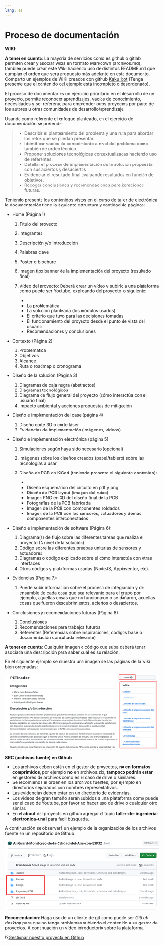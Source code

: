 ```yaml
---
lang: es
---
```


# Proceso de documentación

**WIKI**:

**A tener en cuenta**: La mayoría de servicios como es github o gitlab permiten crear y asociar
wikis en formato Markdown (archivos.md), también puede crear este Wiki haciendo uso de distintos
README.md que cumplan el orden que será propuesto más adelante en este documento. Comparto un ejemplos
de WiKi creados con github [Kaku_bot](https://github.com/DonJoseGo/Kaku_Bot/wiki) (Tenga presente que
el contenido del ejemplo está incompleto o desordenado).

El proceso de documentar es un ejercicio prioritario en el desarrollo de un proyecto,
permite reconocer aprendizajes, vacíos de conocimiento, necesidades y ser
referente para emprender otros proyectos por parte de los autores u otras comunidades de desarrollo/aprendizaje.

Usando como referente el enfoque planteado, en el ejercicio de documentación
se pretende:

> * Describir el planteamiento del problema y una ruta para abordar los retos que se puedan presentar.
> * Identificar vacíos de conocimiento a nivel del problema como también de orden técnico.
> * Proponer soluciones tecnológicas contextualizadas haciendo uso de referentes.
> * Detallar el proceso de implementación de la solución propuesta con sus aciertos y desaciertos 
> * Evidenciar el resultado final evaluando resultados en función de objetivos.
> * Recoger conclusiones y recomendaciones para iteraciones futuras.

Teniendo presente los contenidos vistos en el curso de taller de electrónica la documentación
tiene la siguiente estructura y cantidad de páginas:

* Home (Página 1)

  1. Título del proyecto
  2. Integrantes
  3. Descripción y/o Introducción
  4. Palabras clave
  5. Poster o brochure
  6. Imagen tipo banner de la implementación del proyecto (resultado final)
  7. Vídeo del proyecto: Deberá crear un vídeo y subirlo a una plataforma como puede ser Youtube, explicando del proyecto lo siguiente:

      *
      * La problemática
      * La solución planteada (los módulos usados)
      * El criterio que tuvo para las decisiones tomadas
      * El funcionamiento del proyecto desde el punto de vista del usuario
      * Recomendaciones y conclusiones


* Contexto (Página 2)

  1. Problemática
  2. Objetivos
  3. Alcance
  4. Ruta o roadmap o cronograma

* Diseño de la solución (Página 3)

  1. Diagramas de caja negra (abstractos)
  2. Diagramas tecnológicos
  3. Diagrama de flujo general del proyecto (cómo interactúa con el usuario final)
  4. Impacto ambiental y acciones propuestas de mitigación

* Diseño e implementación del case (página 4)

  1. Diseño corte 3D o corte láser
  2. Evidencias de implementación (imágenes, vídeos)

* Diseño e implementación electrónica (página 5)

  1. Simulaciones según haya sido necesario (opcional)
  2. Imágenes sobre los diseños creados (papel/tablero) sobre las tecnologías a usar
  3. Diseño de PCB en KiCad (teniendo presente el siguiente contenido):

      *
      * Diseño esquemático del circuito en pdf y png 
      * Diseño de PCB layout (imagen del ruteo)
      * Imagen PNG en 3D del diseño final de la PCB
      * Fotografías de la PCB fabricada
      * Imagen de la PCB con componentes soldados
      * Imagen de la PCB con los sensores, actuadores y demás componentes interconectados

* Diseño e implementación de software (Página 6):
  1. Diagrama(s) de flujo sobre las diferentes tareas que realiza el proyecto (A nivel de la solución)
  2. Código sobre las diferentes pruebas unitarias de sensores y actuadores
  3. Diagramas o código explicado sobre el cómo interactúa con otras interfaces
  4. Otros códigos y plataformas usadas (NodeJS, Appinventor, etc).

* Evidencias (Página 7):
  1. Puede subir información sobre el proceso de integración y de ensamble de cada cosa que sea relevante para el grupo
  por ejemplo, aquellas cosas que no funcionaron o se dañaron, aquellas cosas que fueron descubrimientos, aciertos o desaciertos.
* Conclusiones y recomendaciones futuras (Página 8)
  1. Conclusiones
  2. Recomendaciones para trabajos futuros
  3. Referentes (Referencias sobre inspiraciones, códigos base o documentación consultada relevante)

**A tener en cuenta**: Cualquier imagen o código que suba deberá tener asociada una descripción para saber cuál es su relación.

En el siguiente ejemplo se muestra una imagen de las páginas de la wiki bien ordenadas:

![Wiki bien ordenada](img/design-process/docs/docs-wiki-sort.png)


**SRC (archivos fuente) en Github**

* Los archivos deben están en el gestor de proyectos, **no en formatos comprimidos**, por ejemplo **no** en archivos.zip, **tampoco podrán estar** en gestores de archivos como es el caso de drive o similares.
* Se recomienda el orden en los archivos fuentes, por ejemplo en directorios separados con nombres representativos.
* Las evidencias deben estar en un directorio de evidencias.
* Los vídeos de gran tamaño serán subidos a una plataforma como puede ser el caso de Youtube, por favor no hacer
uso de drive o cualquier otro similar.
* En el **about** del proyecto en github agregar el topic **taller-de-ingenieria-electronica-unal** para fácil búsqueda.

A continuación se observará un ejemplo de la organización de los archivos fuente en un repositorio de Github:

![Ejemplo de documentación](./img/design-process/docs/docs-src-example.png)


**Recomendación**: Haga uso de un cliente de git como puede ser _Github desktop_ para que no tenga problemas subiendo el contenido a su
gestor de proyectos. A continuación un vídeo introductorio sobre la plataforma.

!?[Gestionar nuestro proyecto en Github](https://www.youtube.com/watch?v=INujlOd3E0o)

